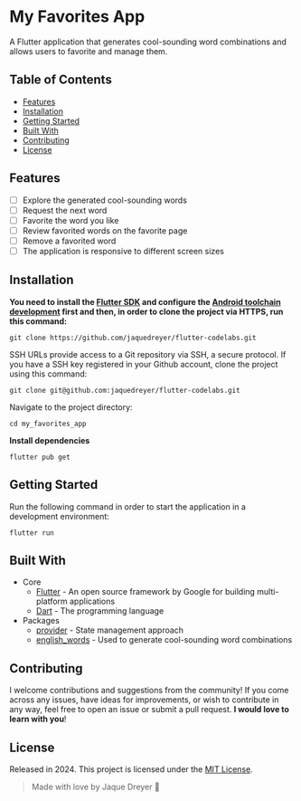 # My Favorites App

A Flutter application that generates cool-sounding word combinations and allows users to favorite and manage them.

## Table of Contents

* [Features](#features)
* [Installation](#installation)
* [Getting Started](#getting-started)
* [Built With](#built-with)
* [Contributing](#contributing)
* [License](#license)

<Screenshots here>

## Features

- [ ] Explore the generated cool-sounding words
- [ ] Request the next word
- [ ] Favorite the word you like
- [ ] Review favorited words on the favorite page
- [ ] Remove a favorited word
- [ ] The application is responsive to different screen sizes

## Installation

**You need to install the [Flutter SDK](https://docs.flutter.dev/) and configure the [Android toolchain development](https://docs.flutter.dev/get-started/install/windows/mobile?tab=download#configure-android-development) first and then, in order to clone the project via HTTPS, run this command:**

```git clone https://github.com/jaquedreyer/flutter-codelabs.git```

SSH URLs provide access to a Git repository via SSH, a secure protocol. If you have a SSH key registered in your Github account, clone the project using this command:

```git clone git@github.com:jaquedreyer/flutter-codelabs.git```

Navigate to the project directory:

```cd my_favorites_app```

**Install dependencies**

```flutter pub get```

## Getting Started

Run the following command in order to start the application in a development environment:

```
flutter run
```

## Built With

- Core
  - [Flutter](http://www.dropwizard.io/1.0.2/docs/) - An open source framework by Google for building multi-platform applications 
  - [Dart](https://maven.apache.org/) - The programming language 
- Packages
  - [provider](https://pub.dev/packages/provider) - State management approach
  - [english_words](https://pub.dev/packages/english_words/versions) - Used to generate cool-sounding word combinations

## Contributing

I welcome contributions and suggestions from the community! If you come across any issues, have ideas for improvements, or wish to contribute in any way, feel free to open an issue or submit a pull request.  **I would love to learn with you**! 

## License

Released in 2024. This project is licensed under the [MIT License](LICENSE.md).

> Made with love by Jaque Dreyer 🧡



